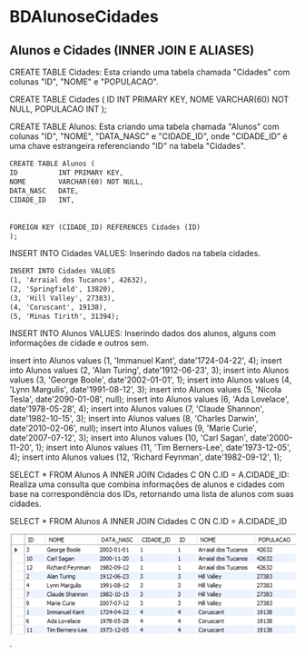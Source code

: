 # BDAlunoseCidades

## Alunos e Cidades (INNER JOIN E ALIASES)

CREATE TABLE Cidades: Esta criando uma tabela chamada "Cidades" com colunas "ID", "NOME" e "POPULACAO".

CREATE TABLE Cidades (
	ID 			INT PRIMARY KEY,
    NOME 		VARCHAR(60) NOT NULL,
    POPULACAO 	INT
    );

CREATE TABLE Alunos: Esta criando uma tabela chamada "Alunos" com colunas "ID", "NOME", "DATA_NASC" e "CIDADE_ID", onde "CIDADE_ID" é uma chave estrangeira referenciando "ID" na tabela "Cidades".    

    CREATE TABLE Alunos (
	ID 			INT PRIMARY KEY,
    NOME 		VARCHAR(60) NOT NULL,
    DATA_NASC	DATE,
    CIDADE_ID 	INT,
    

    FOREIGN KEY (CIDADE_ID) REFERENCES Cidades (ID)
    );
    
INSERT INTO Cidades VALUES: Inserindo dados na tabela cidades.

    INSERT INTO Cidades VALUES 
    (1, 'Arraial dos Tucanos', 42632),
    (2, 'Springfield', 13820),
    (3, 'Hill Valley', 27383),
    (4, 'Coruscant', 19138),
    (5, 'Minas Tirith', 31394);

INSERT INTO Alunos VALUES: Inserindo dados dos alunos, alguns com informações de cidade e outros sem.

insert into Alunos values (1, 'Immanuel Kant', date'1724-04-22', 4);
insert into Alunos values (2, 'Alan Turing', date'1912-06-23', 3);
insert into Alunos values (3, 'George Boole', date'2002-01-01', 1);
insert into Alunos values (4, 'Lynn Margulis', date'1991-08-12', 3);
insert into Alunos values (5, 'Nicola Tesla', date'2090-01-08', null);
insert into Alunos values (6, 'Ada Lovelace', date'1978-05-28', 4);
insert into Alunos values (7, 'Claude Shannon', date'1982-10-15', 3);
insert into Alunos values (8, 'Charles Darwin', date'2010-02-06', null);
insert into Alunos values (9, 'Marie Curie', date'2007-07-12', 3);
insert into Alunos values (10, 'Carl Sagan', date'2000-11-20', 1);
insert into Alunos values (11, 'Tim Berners-Lee', date'1973-12-05', 4);
insert into Alunos values (12, 'Richard Feynman', date'1982-09-12', 1);

SELECT * FROM Alunos A INNER JOIN Cidades C ON C.ID = A.CIDADE_ID: Realiza uma consulta que combina informações de alunos e cidades com base na correspondência dos IDs, retornando uma lista de alunos com suas cidades.

SELECT * FROM Alunos A 
INNER JOIN Cidades C ON C.ID = A.CIDADE_ID

![BDCIDADESALUNOS](https://github.com/RodrigoMaMoraes/BDAlunoseCidades/blob/main/RelatorioBDcidadesAlunos.png).
